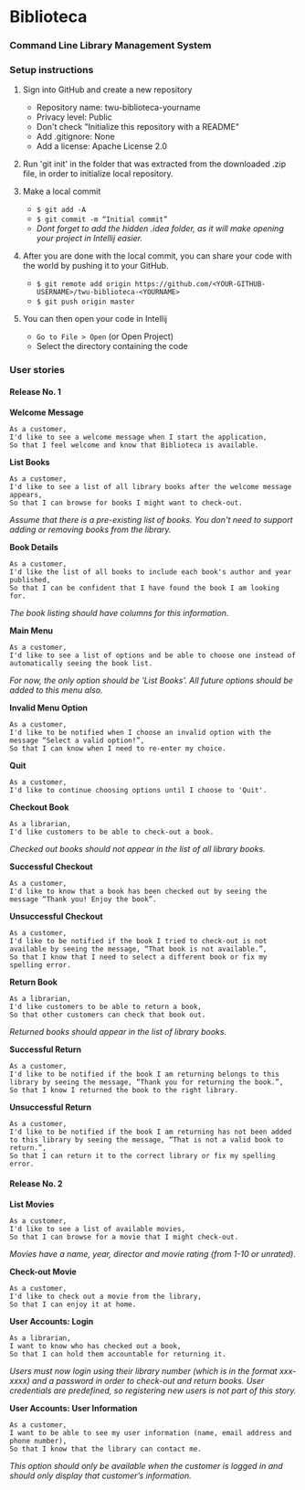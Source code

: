 # Biblioteca
### Command Line Library Management System

### Setup instructions
1. Sign into GitHub and create a new repository
    * Repository name: twu-biblioteca-yourname
    * Privacy level: Public
    * Don't check "Initialize this repository with a README"
    * Add .gitignore: None
    * Add a license: Apache License 2.0

2. Run 'git init' in the folder that was extracted from the downloaded .zip file, in order to initialize local repository.

3. Make a local commit
    * `$ git add -A`
    * `$ git commit -m “Initial commit”`
    * *Dont forget to add the hidden .idea folder, as it will make opening your project in Intellij easier.*

4. After you are done with the local commit, you can share your code with the world by pushing it to your GitHub.
    * `$ git remote add origin https://github.com/<YOUR-GITHUB-USERNAME>/twu-biblioteca-<YOURNAME>`
    * `$ git push origin master`

5. You can then open your code in Intellij
    * `Go to File > Open` (or Open Project)
    * Select the directory containing the code

### User stories

#### Release No. 1

**Welcome Message**
```
As a customer,
I'd like to see a welcome message when I start the application,
So that I feel welcome and know that Biblioteca is available.
```

**List Books**
```
As a customer,
I'd like to see a list of all library books after the welcome message appears,
So that I can browse for books I might want to check-out.
```
*Assume that there is a pre-existing list of books. You don't need to support adding or removing books from the library.*

**Book Details**
```
As a customer,
I'd like the list of all books to include each book's author and year published,
So that I can be confident that I have found the book I am looking for.
```
*The book listing should have columns for this information.*

**Main Menu**
```
As a customer,
I'd like to see a list of options and be able to choose one instead of automatically seeing the book list.
```
*For now, the only option should be 'List Books'. All future options should be added to this menu also.*

**Invalid Menu Option**
```
As a customer,
I'd like to be notified when I choose an invalid option with the message “Select a valid option!”,
So that I can know when I need to re-enter my choice.
```

**Quit**
```
As a customer,
I'd like to continue choosing options until I choose to 'Quit'.
```

**Checkout Book**
```
As a librarian,
I'd like customers to be able to check-out a book.
```
*Checked out books should not appear in the list of all library books.*

**Successful Checkout**
```
As a customer,
I'd like to know that a book has been checked out by seeing the message “Thank you! Enjoy the book”.
```

**Unsuccessful Checkout**
```
As a customer,
I'd like to be notified if the book I tried to check-out is not available by seeing the message, “That book is not available.”,
So that I know that I need to select a different book or fix my spelling error.
```

**Return Book**
```
As a librarian,
I'd like customers to be able to return a book,
So that other customers can check that book out.
```
*Returned books should appear in the list of library books.*

**Successful Return**
```
As a customer,
I'd like to be notified if the book I am returning belongs to this library by seeing the message, “Thank you for returning the book.”,
So that I know I returned the book to the right library.
```

**Unsuccessful Return**
```
As a customer,
I'd like to be notified if the book I am returning has not been added to this library by seeing the message, “That is not a valid book to return.”,
So that I can return it to the correct library or fix my spelling error.
```

#### Release No. 2

**List Movies**
```
As a customer, 
I'd like to see a list of available movies,
So that I can browse for a movie that I might check-out.
```
*Movies have a name, year, director and movie rating (from 1-10 or unrated).*

**Check-out Movie**
```
As a customer, 
I'd like to check out a movie from the library,
So that I can enjoy it at home.
```

**User Accounts: Login**
```
As a librarian, 
I want to know who has checked out a book,
So that I can hold them accountable for returning it.
```
*Users must now login using their library number (which is in the format xxx-xxxx) and a password in order to check-out and return books.*
*User credentials are predefined, so registering new users is not part of this story.*

**User Accounts: User Information**
```
As a customer, 
I want to be able to see my user information (name, email address and phone number),
So that I know that the library can contact me.
```
*This option should only be available when the customer is logged in and should only display that customer’s information.*


